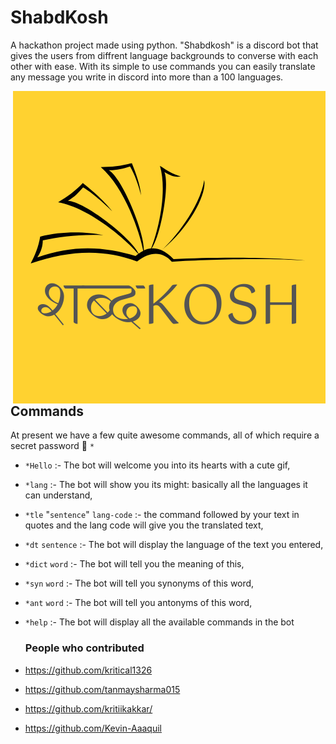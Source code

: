 # ShabdKosh

A hackathon project made using python. "Shabdkosh" is a discord bot that gives the users from diffrent language backgrounds to converse with each other with ease. With its simple to use commands you can easily translate any message you write in discord into more than a 100 languages.

<a href="https://discord.com/oauth2/authorize?client_id=860815339791974400&scope=bot&permissions=8"><img align="right" width="500" height="500" title="Shabdkosh" src="https://github.com/Kevin-Aaaquil/shabdkosh/blob/main/.github/ShabdKosh.png"/><a>


## Commands
At present we have a few quite awesome commands, all of which require a secret password 🤫 `*`

* `*Hello`  :- The bot will welcome you into its hearts with a cute gif,

* `*lang`   :- The bot will show you its might: basically all the languages it can understand,

* `*tle` "`sentence`" `lang-code` :- the command followed by your text in quotes and the lang code will give you the translated text,

* `*dt` `sentence`  :- The bot will display the language of the text you entered,

* `*dict` `word`  :- The bot will tell you the meaning of this,

* `*syn` `word`  :- The bot will tell you synonyms of this word,

* `*ant` `word`  :- The bot will tell you antonyms of this word,

* `*help`  :- The bot will display all the available commands in the bot
  
  
  ### People who contributed
 * https://github.com/kritical1326
 * https://github.com/tanmaysharma015
 * https://github.com/kritiikakkar/
 * https://github.com/Kevin-Aaaquil
